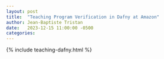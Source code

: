 ```yaml
---
layout: post
title:  "Teaching Program Verification in Dafny at Amazon"
author: Jean-Baptiste Tristan
date:   2023-12-15 11:00:00 -0500
categories:
---
```


{% include teaching-dafny.html %}